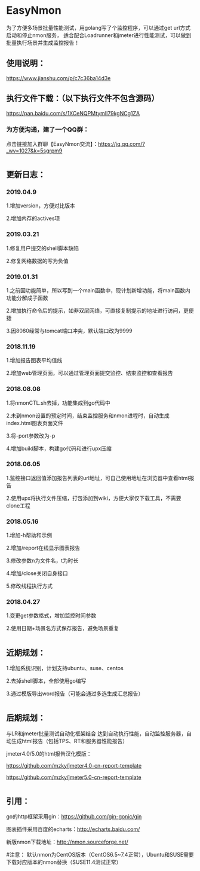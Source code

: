 # EasyNmon

为了方便多场景批量性能测试，用golang写了个监控程序，可以通过get url方式启动和停止nmon服务，
适合配合Loadrunner和jmeter进行性能测试，可以做到批量执行场景并生成监控报告！

## 使用说明：

https://www.jianshu.com/p/c7c36ba14d3e


## 执行文件下载：（以下执行文件不包含源码）

https://pan.baidu.com/s/1XCeNQPMtymlI79kgNCg1ZA


### 为方便沟通，建了一个QQ群：
点击链接加入群聊【EasyNmon交流】：https://jq.qq.com/?_wv=1027&k=5sgrpm9



#
## 更新日志：
### 2019.04.9
1.增加version，方便对比版本

2.增加内存的actives项

### 2019.03.21
1.修复用户提交的shell脚本缺陷

2.修复网络数据的写为负值

### 2019.01.31

1.之前因功能简单，所以写到一个main函数中，现计划新增功能，将main函数内功能分解成子函数

2.增加执行命令后的提示，如非双层网络，可直接复制提示的地址进行访问，更便捷

3.因8080经常与tomcat端口冲突，默认端口改为9999


### 2018.11.19

1.增加报告图表平均值线

2.增加web管理页面，可以通过管理页面提交监控、结束监控和查看报告


### 2018.08.08

1.将nmonCTL.sh去掉，功能集成到go代码中

2.未到nmon设置的预定时间，结束监控服务和nmon进程时，自动生成index.html图表页面文件

3.将-port参数改为-p

4.增加build脚本，构建go代码和进行upx压缩


### 2018.06.05

1.监控接口返回值添加报告列表的url地址，可自己使用地址在浏览器中查看html报告

2.使用upx将执行文件压缩，打包添加到wiki，方便大家仅下载工具，不需要clone工程


### 2018.05.16

1.增加-h帮助和示例

2.增加/report在线显示图表报告

3.修改参数n为文件名，t为时长

4.增加/close关闭自身接口

5.修改线程执行方式


### 2018.04.27

1.变更get参数格式，增加监控时间参数

2.使用日期+场景名方式保存报告，避免场景重复

#
## 近期规划：

1.增加系统识别，计划支持ubuntu、suse、centos

2.去掉shell脚本，全部使用go编写

3.通过模版导出word报告（可能会通过多选生成汇总报告）


#
## 后期规划：

与LR和jmeter批量测试自动化框架结合 达到自动执行性能，自动监控服务器，自动生成html报告（包括TPS、RT和服务器性能报告）


jmeter4.0/5.0的html报告汉化模版：

https://github.com/mzky/jmeter4.0-cn-report-template

https://github.com/mzky/jmeter5.0-cn-report-template



#
## 引用：

go的http框架采用gin：https://github.com/gin-gonic/gin

图表插件采用百度的echarts：http://echarts.baidu.com/

新版nmon下载地址：http://nmon.sourceforge.net/

#注意： 默认nmon为CentOS版本（CentOS6.5~7.4正常），Ubuntu和SUSE需要下载对应版本的nmon替换（SUSE11.4测试正常）


